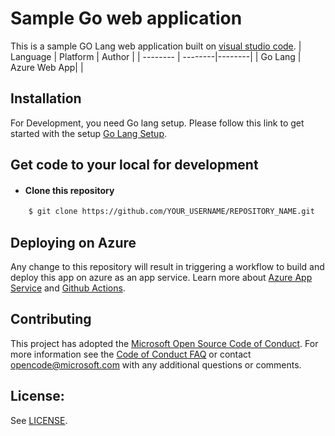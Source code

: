 
# Sample Go web application

This is a sample GO Lang web application built on [visual studio code](https://code.visualstudio.com/).
| Language | Platform | Author |
| -------- | --------|--------|
| Go Lang |  Azure Web App| |


## Installation
For Development, you need Go lang setup.
Please follow this link to get started with the setup [Go Lang Setup](https://golang.org/doc/install).

## Get code to your local for development

- #### Clone this repository  

```bash
    $ git clone https://github.com/YOUR_USERNAME/REPOSITORY_NAME.git
```

## Deploying on Azure

Any change to this repository will result in triggering a workflow to build and deploy this app on azure as an app service. Learn more about [Azure App Service](https://docs.microsoft.com/en-us/azure/app-service/) and [Github Actions](https://docs.github.com/en/actions).

## Contributing

This project has adopted the [Microsoft Open Source Code of Conduct](https://opensource.microsoft.com/codeofconduct/). For more information see the [Code of Conduct FAQ](https://opensource.microsoft.com/codeofconduct/faq/) or contact [opencode@microsoft.com](mailto:opencode@microsoft.com) with any additional questions or comments.

## License:

See [LICENSE](LICENSE).